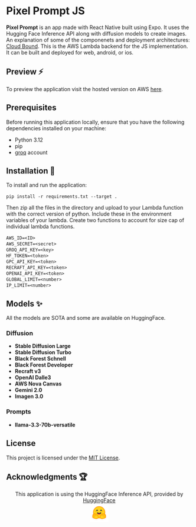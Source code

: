 # Pixel Prompt JS

**Pixel Prompt** is an app made with React Native built using Expo. It uses the Hugging Face Inference API along with  diffusion models to create images. An explanation of some of the componenets and deployment architectures: [Cloud Bound](https://medium.com/@HatmanStack/cloud-bound-react-native-and-fastapi-ml-684a658f967a).  This is the AWS Lambda backend for the JS implementation.  It can be built and deployed for web, android, or ios.

## Preview :zap:

To preview the application visit the hosted version on AWS [here](https://production.d2iujulgl0aoba.amplifyapp.com/).

## Prerequisites

Before running this application locally, ensure that you have the following dependencies installed on your machine:

- Python 3.12
- pip
- [groq](https://groq.com/) account

## Installation :hammer:

To install and run the application:
 
 ```shell
 pip install -r requirements.txt --target .
 ```
Then zip all the files in the directory and upload to your Lambda function with the correct version of python.
Include these in the environment variables of your lambda.  Create two functions to account for size cap of individual lambda functions.

   ```shell
  AWS_ID=<ID>
  AWS_SECRET=<secret>
  GROQ_API_KEY=<key>
  HF_TOKEN=<token>
  GPC_API_KEY=<token>
  RECRAFT_API_KEY=<token>
  OPENAI_API_KEY=<token>
   GLOBAL_LIMIT=<number>
   IP_LIMIT=<number>
   ```

## Models :sparkles:

All the models are SOTA and some are available on HuggingFace.
       
### Diffusion

- **Stable Diffusion Large**
- **Stable Diffusion Turbo**
- **Black Forest Schnell**
- **Black Forest Developer**
- **Recraft v3**
- **OpenAI Dalle3**
- **AWS Nova Canvas**
- **Gemini 2.0**
- **Imagen 3.0**

### Prompts

- **llama-3.3-70b-versatile**

## License

This project is licensed under the [MIT License](LICENSE).

## Acknowledgments :trophy:

<p align="center">This application is using the HuggingFace Inference API, provided by <a href="https://huggingface.co">HuggingFace</a> </br><img src="https://github.com/HatmanStack/pixel-prompt-backend/blob/main/logo.png" alt="Image 4"></p>

